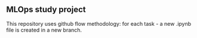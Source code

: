 ## MLOps study project
This repository uses github flow methodology: for each task - a new .ipynb file is created in a new branch.
